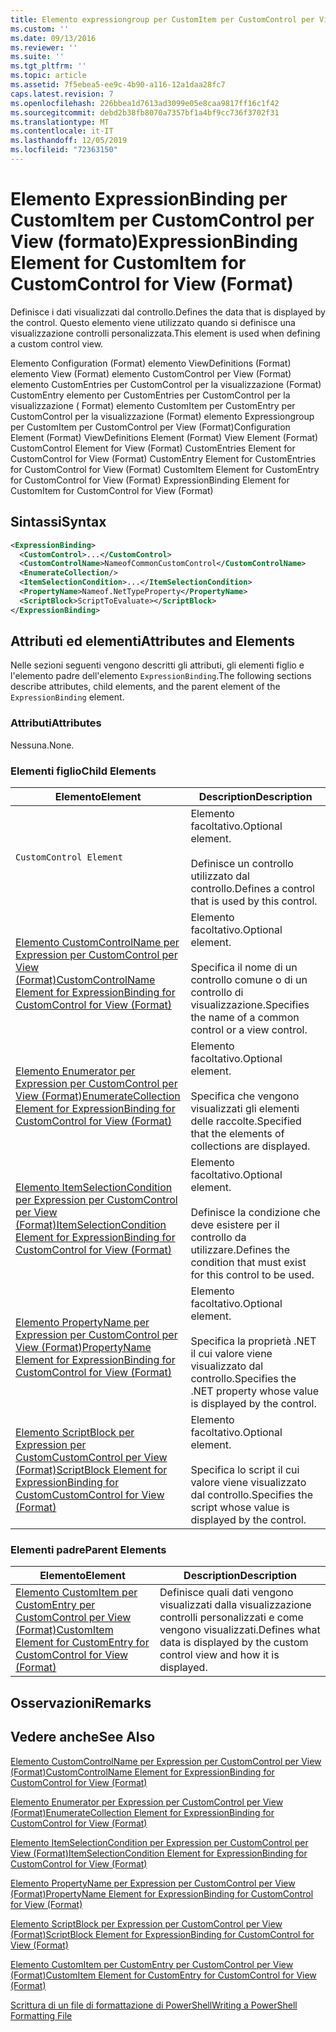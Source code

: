 ```yaml
---
title: Elemento expressiongroup per CustomItem per CustomControl per View (Format) | Microsoft Docs
ms.custom: ''
ms.date: 09/13/2016
ms.reviewer: ''
ms.suite: ''
ms.tgt_pltfrm: ''
ms.topic: article
ms.assetid: 7f5ebea5-ee9c-4b90-a116-12a1daa28fc7
caps.latest.revision: 7
ms.openlocfilehash: 226bbea1d7613ad3099e05e8caa9817ff16c1f42
ms.sourcegitcommit: debd2b38fb8070a7357bf1a4bf9cc736f3702f31
ms.translationtype: MT
ms.contentlocale: it-IT
ms.lasthandoff: 12/05/2019
ms.locfileid: "72363150"
---
```

# <a name="expressionbinding-element-for-customitem-for-customcontrol-for-view-format"></a><span data-ttu-id="eab45-102">Elemento ExpressionBinding per CustomItem per CustomControl per View (formato)</span><span class="sxs-lookup"><span data-stu-id="eab45-102">ExpressionBinding Element for CustomItem for CustomControl for View (Format)</span></span>

<span data-ttu-id="eab45-103">Definisce i dati visualizzati dal controllo.</span><span class="sxs-lookup"><span data-stu-id="eab45-103">Defines the data that is displayed by the control.</span></span> <span data-ttu-id="eab45-104">Questo elemento viene utilizzato quando si definisce una visualizzazione controlli personalizzata.</span><span class="sxs-lookup"><span data-stu-id="eab45-104">This element is used when defining a custom control view.</span></span>

<span data-ttu-id="eab45-105">Elemento Configuration (Format) elemento ViewDefinitions (Format) elemento View (Format) elemento CustomControl per View (Format) elemento CustomEntries per CustomControl per la visualizzazione (Format) CustomEntry elemento per CustomEntries per CustomControl per la visualizzazione ( Format) elemento CustomItem per CustomEntry per CustomControl per la visualizzazione (Format) elemento Expressiongroup per CustomItem per CustomControl per View (Format)</span><span class="sxs-lookup"><span data-stu-id="eab45-105">Configuration Element (Format) ViewDefinitions Element (Format) View Element (Format) CustomControl Element for View (Format) CustomEntries Element for CustomControl for View (Format) CustomEntry Element for CustomEntries for CustomControl for View (Format) CustomItem Element for CustomEntry for CustomControl for View (Format) ExpressionBinding Element for CustomItem for CustomControl for View (Format)</span></span>

## <a name="syntax"></a><span data-ttu-id="eab45-106">Sintassi</span><span class="sxs-lookup"><span data-stu-id="eab45-106">Syntax</span></span>

```xml
<ExpressionBinding>
  <CustomControl>...</CustomControl>
  <CustomControlName>NameofCommonCustomControl</CustomControlName>
  <EnumerateCollection/>
  <ItemSelectionCondition>...</ItemSelectionCondition>
  <PropertyName>Nameof.NetTypeProperty</PropertyName>
  <ScriptBlock>ScriptToEvaluate></ScriptBlock>
</ExpressionBinding>
```

## <a name="attributes-and-elements"></a><span data-ttu-id="eab45-107">Attributi ed elementi</span><span class="sxs-lookup"><span data-stu-id="eab45-107">Attributes and Elements</span></span>

<span data-ttu-id="eab45-108">Nelle sezioni seguenti vengono descritti gli attributi, gli elementi figlio e l'elemento padre dell'elemento `ExpressionBinding`.</span><span class="sxs-lookup"><span data-stu-id="eab45-108">The following sections describe attributes, child elements, and the parent element of the `ExpressionBinding` element.</span></span>

### <a name="attributes"></a><span data-ttu-id="eab45-109">Attributi</span><span class="sxs-lookup"><span data-stu-id="eab45-109">Attributes</span></span>

<span data-ttu-id="eab45-110">Nessuna.</span><span class="sxs-lookup"><span data-stu-id="eab45-110">None.</span></span>

### <a name="child-elements"></a><span data-ttu-id="eab45-111">Elementi figlio</span><span class="sxs-lookup"><span data-stu-id="eab45-111">Child Elements</span></span>

|<span data-ttu-id="eab45-112">Elemento</span><span class="sxs-lookup"><span data-stu-id="eab45-112">Element</span></span>|<span data-ttu-id="eab45-113">Description</span><span class="sxs-lookup"><span data-stu-id="eab45-113">Description</span></span>|
|-------------|-----------------|
|`CustomControl Element`|<span data-ttu-id="eab45-114">Elemento facoltativo.</span><span class="sxs-lookup"><span data-stu-id="eab45-114">Optional element.</span></span><br /><br /> <span data-ttu-id="eab45-115">Definisce un controllo utilizzato dal controllo.</span><span class="sxs-lookup"><span data-stu-id="eab45-115">Defines a control that is used by this control.</span></span>|
|[<span data-ttu-id="eab45-116">Elemento CustomControlName per Expression per CustomControl per View (Format)</span><span class="sxs-lookup"><span data-stu-id="eab45-116">CustomControlName Element for ExpressionBinding for CustomControl for View (Format)</span></span>](./customcontrolname-element-for-expressionbinding-for-customcontrol-for-view-format.md)|<span data-ttu-id="eab45-117">Elemento facoltativo.</span><span class="sxs-lookup"><span data-stu-id="eab45-117">Optional element.</span></span><br /><br /> <span data-ttu-id="eab45-118">Specifica il nome di un controllo comune o di un controllo di visualizzazione.</span><span class="sxs-lookup"><span data-stu-id="eab45-118">Specifies the name of a common control or a view control.</span></span>|
|[<span data-ttu-id="eab45-119">Elemento Enumerator per Expression per CustomControl per View (Format)</span><span class="sxs-lookup"><span data-stu-id="eab45-119">EnumerateCollection Element for ExpressionBinding for CustomControl for View (Format)</span></span>](./enumeratecollection-element-for-expressionbinding-for-customcontrol-for-view-format.md)|<span data-ttu-id="eab45-120">Elemento facoltativo.</span><span class="sxs-lookup"><span data-stu-id="eab45-120">Optional element.</span></span><br /><br /> <span data-ttu-id="eab45-121">Specifica che vengono visualizzati gli elementi delle raccolte.</span><span class="sxs-lookup"><span data-stu-id="eab45-121">Specified that the elements of collections are displayed.</span></span>|
|[<span data-ttu-id="eab45-122">Elemento ItemSelectionCondition per Expression per CustomControl per View (Format)</span><span class="sxs-lookup"><span data-stu-id="eab45-122">ItemSelectionCondition Element for ExpressionBinding for CustomControl for View (Format)</span></span>](./itemselectioncondition-element-for-expressionbinding-for-customcontrol-format.md)|<span data-ttu-id="eab45-123">Elemento facoltativo.</span><span class="sxs-lookup"><span data-stu-id="eab45-123">Optional element.</span></span><br /><br /> <span data-ttu-id="eab45-124">Definisce la condizione che deve esistere per il controllo da utilizzare.</span><span class="sxs-lookup"><span data-stu-id="eab45-124">Defines the condition that must exist for this control to be used.</span></span>|
|[<span data-ttu-id="eab45-125">Elemento PropertyName per Expression per CustomControl per View (Format)</span><span class="sxs-lookup"><span data-stu-id="eab45-125">PropertyName Element for ExpressionBinding for CustomControl for View (Format)</span></span>](./propertyname-element-for-expressionbinding-for-customcontrol-for-view-format.md)|<span data-ttu-id="eab45-126">Elemento facoltativo.</span><span class="sxs-lookup"><span data-stu-id="eab45-126">Optional element.</span></span><br /><br /> <span data-ttu-id="eab45-127">Specifica la proprietà .NET il cui valore viene visualizzato dal controllo.</span><span class="sxs-lookup"><span data-stu-id="eab45-127">Specifies the .NET property whose value is displayed by the control.</span></span>|
|[<span data-ttu-id="eab45-128">Elemento ScriptBlock per Expression per CustomCustomControl per View (Format)</span><span class="sxs-lookup"><span data-stu-id="eab45-128">ScriptBlock Element for ExpressionBinding for CustomCustomControl for View (Format)</span></span>](./scriptblock-element-for-expressionbinding-for-customcontrol-for-view-format.md)|<span data-ttu-id="eab45-129">Elemento facoltativo.</span><span class="sxs-lookup"><span data-stu-id="eab45-129">Optional element.</span></span><br /><br /> <span data-ttu-id="eab45-130">Specifica lo script il cui valore viene visualizzato dal controllo.</span><span class="sxs-lookup"><span data-stu-id="eab45-130">Specifies the script whose value is displayed by the control.</span></span>|

### <a name="parent-elements"></a><span data-ttu-id="eab45-131">Elementi padre</span><span class="sxs-lookup"><span data-stu-id="eab45-131">Parent Elements</span></span>

|<span data-ttu-id="eab45-132">Elemento</span><span class="sxs-lookup"><span data-stu-id="eab45-132">Element</span></span>|<span data-ttu-id="eab45-133">Description</span><span class="sxs-lookup"><span data-stu-id="eab45-133">Description</span></span>|
|-------------|-----------------|
|[<span data-ttu-id="eab45-134">Elemento CustomItem per CustomEntry per CustomControl per View (Format)</span><span class="sxs-lookup"><span data-stu-id="eab45-134">CustomItem Element for CustomEntry for CustomControl for View (Format)</span></span>](./customitem-element-for-customentry-for-customcontrol-for-view-format.md)|<span data-ttu-id="eab45-135">Definisce quali dati vengono visualizzati dalla visualizzazione controlli personalizzati e come vengono visualizzati.</span><span class="sxs-lookup"><span data-stu-id="eab45-135">Defines what data is displayed by the custom control view and how it is displayed.</span></span>|

## <a name="remarks"></a><span data-ttu-id="eab45-136">Osservazioni</span><span class="sxs-lookup"><span data-stu-id="eab45-136">Remarks</span></span>

## <a name="see-also"></a><span data-ttu-id="eab45-137">Vedere anche</span><span class="sxs-lookup"><span data-stu-id="eab45-137">See Also</span></span>

[<span data-ttu-id="eab45-138">Elemento CustomControlName per Expression per CustomControl per View (Format)</span><span class="sxs-lookup"><span data-stu-id="eab45-138">CustomControlName Element for ExpressionBinding for CustomControl for View (Format)</span></span>](./customcontrolname-element-for-expressionbinding-for-customcontrol-for-view-format.md)

[<span data-ttu-id="eab45-139">Elemento Enumerator per Expression per CustomControl per View (Format)</span><span class="sxs-lookup"><span data-stu-id="eab45-139">EnumerateCollection Element for ExpressionBinding for CustomControl for View (Format)</span></span>](./enumeratecollection-element-for-expressionbinding-for-customcontrol-for-view-format.md)

[<span data-ttu-id="eab45-140">Elemento ItemSelectionCondition per Expression per CustomControl per View (Format)</span><span class="sxs-lookup"><span data-stu-id="eab45-140">ItemSelectionCondition Element for ExpressionBinding for CustomControl for View (Format)</span></span>](./itemselectioncondition-element-for-expressionbinding-for-customcontrol-format.md)

[<span data-ttu-id="eab45-141">Elemento PropertyName per Expression per CustomControl per View (Format)</span><span class="sxs-lookup"><span data-stu-id="eab45-141">PropertyName Element for ExpressionBinding for CustomControl for View (Format)</span></span>](./propertyname-element-for-expressionbinding-for-customcontrol-for-view-format.md)

[<span data-ttu-id="eab45-142">Elemento ScriptBlock per Expression per CustomControl per View (Format)</span><span class="sxs-lookup"><span data-stu-id="eab45-142">ScriptBlock Element for ExpressionBinding for CustomControl for View (Format)</span></span>](./scriptblock-element-for-expressionbinding-for-customcontrol-for-view-format.md)

[<span data-ttu-id="eab45-143">Elemento CustomItem per CustomEntry per CustomControl per View (Format)</span><span class="sxs-lookup"><span data-stu-id="eab45-143">CustomItem Element for CustomEntry for CustomControl for View (Format)</span></span>](./customitem-element-for-customentry-for-customcontrol-for-view-format.md)

[<span data-ttu-id="eab45-144">Scrittura di un file di formattazione di PowerShell</span><span class="sxs-lookup"><span data-stu-id="eab45-144">Writing a PowerShell Formatting File</span></span>](./writing-a-powershell-formatting-file.md)
